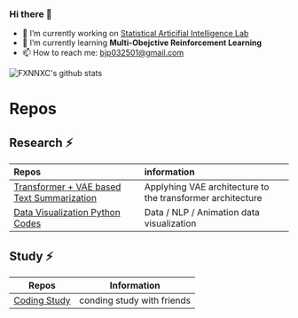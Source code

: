 ### Hi there 👋

<!--
**fxnnxc/fxnnxc** is a ✨ _special_ ✨ repository because its `README.md` (this file) appears on your GitHub profile.

Here are some ideas to get you started:

- 🔭 I’m currently working on [SAIL](http://sailab.kaist.ac.kr/)
- 🌱 I’m currently learning **Text Summarization**
- 👯 I’m looking to collaborate on ...
- 🤔 I’m looking for help with ...
- 💬 Ask me about ...
- 📫 How to reach me: ...
- 😄 Pronouns: ...
- ⚡ Fun fact: ...
-->



- 🔭 I’m currently working on [Statistical Articifial Intelligence Lab](http://sailab.kaist.ac.kr/)
- 🌱 I’m currently learning **Multi-Obejctive Reinforcement Learning**
- 📫 How to reach me: bjp032501@gmail.com  

<kb>

![FXNNXC's github stats](https://github-readme-stats.vercel.app/api?username=fxnnxc&show_icons=true&hide_border=true) 

</kb>


# Repos 

## Research ⚡

|Repos|information|
|:--|:--|
[Transformer + VAE based Text Summarization ](https://github.com/fxnnxc/text_summarization)| Applyhing VAE architecture to the transformer architecture| 
|[Data Visualization Python Codes](https://github.com/fxnnxc/data/tree/main/visualize)|Data / NLP / Animation data visualization|

## Study ⚡

|Repos | Information |
|:-:|:-:|
|[Coding Study](https://github.com/fxnnxc/coding-Break-the-wall) | conding study with friends|
